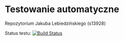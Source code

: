 # Testowanie automatyczne

Repozytorium Jakuba Lebiedzińskiego (s13928)

Status testu:
[![Build Status](https://travis-ci.org/klebek/TAU.svg?branch=master)](https://travis-ci.org/profile/klebek/TAU)
